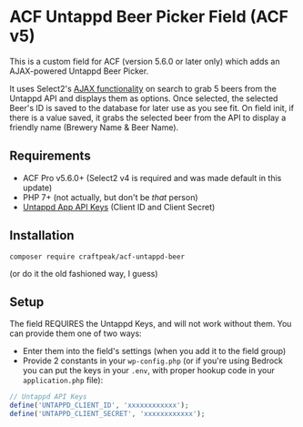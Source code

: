 # ACF Untappd Beer Picker Field (ACF v5)

This is a custom field for ACF (version 5.6.0 or later only) which adds an AJAX-powered Untappd Beer Picker.

It uses Select2's [AJAX functionality](https://select2.org/data-sources/ajax) on search to grab 5 beers from the Untappd API
and displays them as options. Once selected, the selected Beer's ID is saved to the database for later use as you see fit.
On field init, if there is a value saved, it grabs the selected beer from the API to display a friendly name (Brewery Name & Beer Name).  

## Requirements
 - ACF Pro v5.6.0+ (Select2 v4 is required and was made default in this update)
 - PHP 7+ (not actually, but don't be _that_ person)
 - [Untappd App API Keys](https://untappd.com/api/dashboard) (Client ID and Client Secret)
 
## Installation
`composer require craftpeak/acf-untappd-beer`

(or do it the old fashioned way, I guess)

## Setup
The field REQUIRES the Untappd Keys, and will not work without them. You can provide them one of two ways:
 - Enter them into the field's settings (when you add it to the field group)
 - Provide 2 constants in your `wp-config.php` (or if you're using Bedrock you can put the keys in your `.env`,
 with proper hookup code in your `application.php` file):
```php
// Untappd API Keys
define('UNTAPPD_CLIENT_ID', 'xxxxxxxxxxxx');
define('UNTAPPD_CLIENT_SECRET', 'xxxxxxxxxxxx');
```
